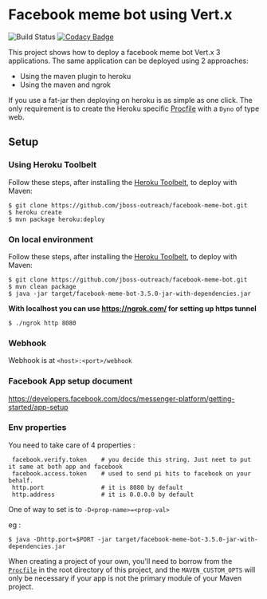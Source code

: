 # Facebook meme bot using Vert.x
![Build Status](https://travis-ci.org/jboss-outreach/facebook-meme-bot.svg?branch=master)
[![Codacy Badge](https://api.codacy.com/project/badge/Grade/1afbc4325c4f4a9ea06d91619e6e1760)](https://www.codacy.com/app/Ani2004/facebook-meme-bot_2/dashboard)

This project shows how to deploy a facebook meme bot Vert.x 3 applications. The same application can be deployed using 2 approaches:

* Using the maven plugin to heroku
* Using the maven and ngrok

If you use a fat-jar then deploying on heroku is as simple as one click. The only requirement is to create the Heroku specific [Procfile](../Procfile) with a `Dyno` of type web.

## Setup

### Using Heroku Toolbelt

Follow these steps, after installing the [Heroku Toolbelt](https://toolbelt.heroku.com/), to deploy with Maven:

```sh-session
$ git clone https://github.com/jboss-outreach/facebook-meme-bot.git
$ heroku create
$ mvn package heroku:deploy
```

### On local environment

Follow these steps, after installing the [Heroku Toolbelt](https://toolbelt.heroku.com/), to deploy with Maven:

```sh-session
$ git clone https://github.com/jboss-outreach/facebook-meme-bot.git
$ mvn clean package 
$ java -jar target/facebook-meme-bot-3.5.0-jar-with-dependencies.jar
```

**With localhost you can use https://ngrok.com/ for setting up https tunnel**

```
$ ./ngrok http 8080
```

### Webhook

Webhook is at `<host>:<port>/webhook`

### Facebook App setup document

https://developers.facebook.com/docs/messenger-platform/getting-started/app-setup

### Env properties

You need to take care of 4 properties :
```
 facebook.verify.token    # you decide this string. Just neet to put it same at both app and facebook
 facebook.access.token    # used to send pi hits to facebook on your behalf.
 http.port                # it is 8080 by default
 http.address             # it is 0.0.0.0 by default
```

One of way to set is to `-D<prop-name>=<prop-val>`

eg : 
```
$ java -Dhttp.port=$PORT -jar target/facebook-meme-bot-3.5.0-jar-with-dependencies.jar
```

When creating a project of your own, you'll need to borrow from the [`Procfile`](https://github.com/jboss-outreach/facebook-meme-bot/blob/master/Procfile) in the root directory of this project, and the `MAVEN_CUSTOM_OPTS` will only be necessary if your app is not the primary module of your Maven project.
